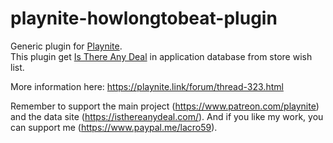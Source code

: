 # playnite-howlongtobeat-plugin
Generic plugin for [Playnite](https://playnite).  
This plugin get [Is There Any Deal](https://isthereanydeal.com/) in application database from store wish list. 

More information here: https://playnite.link/forum/thread-323.html

Remember to support the main project (https://www.patreon.com/playnite) and the data site (https://isthereanydeal.com/).
And if you like my work, you can support me (https://www.paypal.me/lacro59). 
